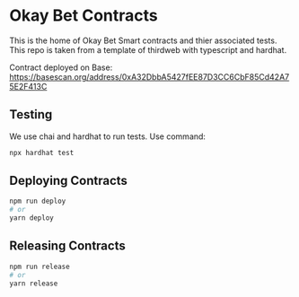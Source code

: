 # Okay Bet Contracts

This is the home of Okay Bet Smart contracts and thier associated tests. This repo is taken from a template of thirdweb with typescript and hardhat. 

Contract deployed on Base:
https://basescan.org/address/0xA32DbbA5427fEE87D3CC6CbF85Cd42A75E2F413C

## Testing

We use chai and hardhat to run tests. Use command:

```bash
npx hardhat test

```


## Deploying Contracts


```bash
npm run deploy
# or
yarn deploy
```

## Releasing Contracts

```bash
npm run release
# or
yarn release
```
